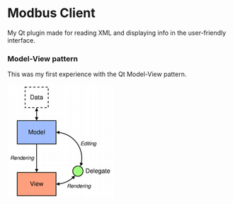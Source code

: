 # Modbus Client

My Qt plugin made for reading XML and displaying info in the user-friendly interface.

### Model-View pattern
This was my first experience with the Qt Model-View pattern.

[![Model View](https://github.com/avovana/modbusClient/blob/master/model%20view.png?raw=true)](http://doc.qt.io/qt-5/model-view-programming.html)
